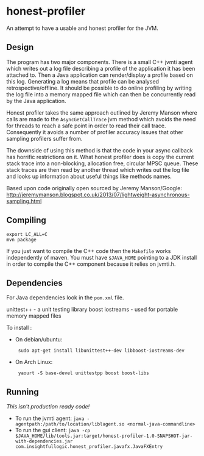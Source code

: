 honest-profiler
===============

An attempt to have a usable and honest profiler for the JVM.

Design
------

The program has two major components. There is a small C++ jvmti agent which
writes out a log file describing a profile of the application it has been
attached to. Then a Java application can render/display a profile based on this
log. Generating a log means that profile can be analysed retrospective/offline.
It should be possible to do online profiling by writing the log file into a
memory mapped file which can then be concurrently read by the Java application.

Honest profiler takes the same approach outlined by Jeremy Manson where calls
are made to the `AsyncGetCallTrace` jvm method which avoids the need for threads
to reach a safe point in order to read their call trace. Consequently it avoids
a number of profiler accuracy issues that other sampling profilers suffer from.

The downside of using this method is that the code in your async callback has
horrific restrictions on it. What honest profiler does is copy the current
stack trace into a non-blocking, allocation free, circular MPSC queue. These
stack traces are then read by another thread which writes out the log file and
looks up information about useful things like methods names.

Based upon code originally open sourced by Jeremy Manson/Google:
http://jeremymanson.blogspot.co.uk/2013/07/lightweight-asynchronous-sampling.html

Compiling
---------

```
export LC_ALL=C
mvn package
```

If you just want to compile the C++ code then the `Makefile` works independently
of maven. You must have `$JAVA_HOME`  pointing to a JDK install in order to
compile the C++ component because it relies on jvmti.h.

Dependencies
------------

For Java dependencies look in the `pom.xml` file.

unittest++ - a unit testing library
boost iostreams - used for portable memory mapped files

To install :

 * On debian/ubuntu:

        sudo apt-get install libunittest++-dev libboost-iostreams-dev

 * On Arch Linux:

        yaourt -S base-devel unittestpp boost boost-libs

Running
-------

*This isn't production ready code!*

* To run the jvmti agent: `java -agentpath:/path/to/location/liblagent.so <normal-java-commandline>`
* To run the gui client: `java -cp $JAVA_HOME/lib/tools.jar:target/honest-profiler-1.0-SNAPSHOT-jar-with-dependencies.jar com.insightfullogic.honest_profiler.javafx.JavaFXEntry`

